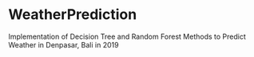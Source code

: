 # WeatherPrediction
Implementation of Decision Tree and Random Forest Methods to Predict Weather in Denpasar, Bali in 2019
